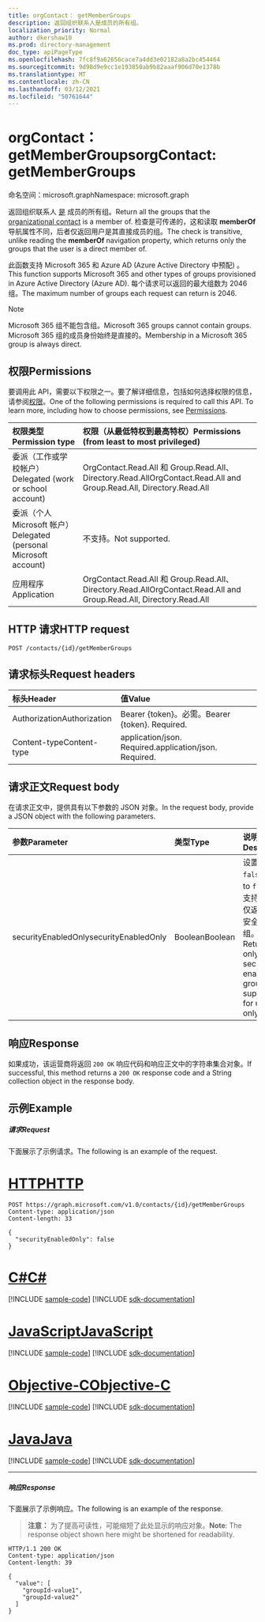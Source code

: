 ```yaml
---
title: orgContact： getMemberGroups
description: 返回组织联系人是成员的所有组。
localization_priority: Normal
author: dkershaw10
ms.prod: directory-management
doc_type: apiPageType
ms.openlocfilehash: 7fc8f9a62656cace7a4dd3e02182a8a2bc454464
ms.sourcegitcommit: 9d98d9e9cc1e193850ab9b82aaaf906d70e1378b
ms.translationtype: MT
ms.contentlocale: zh-CN
ms.lasthandoff: 03/12/2021
ms.locfileid: "50761644"
---
```

# <a name="orgcontact-getmembergroups"></a><span data-ttu-id="60a77-103">orgContact： getMemberGroups</span><span class="sxs-lookup"><span data-stu-id="60a77-103">orgContact: getMemberGroups</span></span>

<span data-ttu-id="60a77-104">命名空间：microsoft.graph</span><span class="sxs-lookup"><span data-stu-id="60a77-104">Namespace: microsoft.graph</span></span>

<span data-ttu-id="60a77-105">返回组织联系人 [是](../resources/orgcontact.md) 成员的所有组。</span><span class="sxs-lookup"><span data-stu-id="60a77-105">Return all the groups that the [organizational contact](../resources/orgcontact.md) is a member of.</span></span> <span data-ttu-id="60a77-106">检查是可传递的，这和读取 **memberOf** 导航属性不同，后者仅返回用户是其直接成员的组。</span><span class="sxs-lookup"><span data-stu-id="60a77-106">The check is transitive, unlike reading the **memberOf** navigation property, which returns only the groups that the user is a direct member of.</span></span>

<span data-ttu-id="60a77-107">此函数支持 Microsoft 365 和 Azure AD (Azure Active Directory 中预配) 。</span><span class="sxs-lookup"><span data-stu-id="60a77-107">This function supports Microsoft 365 and other types of groups provisioned in Azure Active Directory (Azure AD).</span></span> <span data-ttu-id="60a77-108">每个请求可以返回的最大组数为 2046 组。</span><span class="sxs-lookup"><span data-stu-id="60a77-108">The maximum number of groups each request can return is 2046.</span></span> 

>[!NOTE]
><span data-ttu-id="60a77-109">Microsoft 365 组不能包含组。</span><span class="sxs-lookup"><span data-stu-id="60a77-109">Microsoft 365 groups cannot contain groups.</span></span> <span data-ttu-id="60a77-110">Microsoft 365 组的成员身份始终是直接的。</span><span class="sxs-lookup"><span data-stu-id="60a77-110">Membership in a Microsoft 365 group is always direct.</span></span>

## <a name="permissions"></a><span data-ttu-id="60a77-111">权限</span><span class="sxs-lookup"><span data-stu-id="60a77-111">Permissions</span></span>
<span data-ttu-id="60a77-p104">要调用此 API，需要以下权限之一。要了解详细信息，包括如何选择权限的信息，请参阅[权限](/graph/permissions-reference)。</span><span class="sxs-lookup"><span data-stu-id="60a77-p104">One of the following permissions is required to call this API. To learn more, including how to choose permissions, see [Permissions](/graph/permissions-reference).</span></span>

|<span data-ttu-id="60a77-114">权限类型</span><span class="sxs-lookup"><span data-stu-id="60a77-114">Permission type</span></span>      | <span data-ttu-id="60a77-115">权限（从最低特权到最高特权）</span><span class="sxs-lookup"><span data-stu-id="60a77-115">Permissions (from least to most privileged)</span></span>              |
|:--------------------|:---------------------------------------------------------|
|<span data-ttu-id="60a77-116">委派（工作或学校帐户）</span><span class="sxs-lookup"><span data-stu-id="60a77-116">Delegated (work or school account)</span></span> | <span data-ttu-id="60a77-117">OrgContact.Read.All 和 Group.Read.All、Directory.Read.All</span><span class="sxs-lookup"><span data-stu-id="60a77-117">OrgContact.Read.All and Group.Read.All, Directory.Read.All</span></span> |
|<span data-ttu-id="60a77-118">委派（个人 Microsoft 帐户）</span><span class="sxs-lookup"><span data-stu-id="60a77-118">Delegated (personal Microsoft account)</span></span> | <span data-ttu-id="60a77-119">不支持。</span><span class="sxs-lookup"><span data-stu-id="60a77-119">Not supported.</span></span>    |
|<span data-ttu-id="60a77-120">应用程序</span><span class="sxs-lookup"><span data-stu-id="60a77-120">Application</span></span> | <span data-ttu-id="60a77-121">OrgContact.Read.All 和 Group.Read.All、Directory.Read.All</span><span class="sxs-lookup"><span data-stu-id="60a77-121">OrgContact.Read.All and Group.Read.All, Directory.Read.All</span></span> |

## <a name="http-request"></a><span data-ttu-id="60a77-122">HTTP 请求</span><span class="sxs-lookup"><span data-stu-id="60a77-122">HTTP request</span></span>
<!-- { "blockType": "ignored" } -->
```http
POST /contacts/{id}/getMemberGroups

```
## <a name="request-headers"></a><span data-ttu-id="60a77-123">请求标头</span><span class="sxs-lookup"><span data-stu-id="60a77-123">Request headers</span></span>
| <span data-ttu-id="60a77-124">标头</span><span class="sxs-lookup"><span data-stu-id="60a77-124">Header</span></span>       | <span data-ttu-id="60a77-125">值</span><span class="sxs-lookup"><span data-stu-id="60a77-125">Value</span></span> |
|:---------------|:----------|
| <span data-ttu-id="60a77-126">Authorization</span><span class="sxs-lookup"><span data-stu-id="60a77-126">Authorization</span></span>  |  <span data-ttu-id="60a77-p105">Bearer {token}。必需。</span><span class="sxs-lookup"><span data-stu-id="60a77-p105">Bearer {token}. Required.</span></span> |
| <span data-ttu-id="60a77-129">Content-type</span><span class="sxs-lookup"><span data-stu-id="60a77-129">Content-type</span></span>   | <span data-ttu-id="60a77-p106">application/json. Required.</span><span class="sxs-lookup"><span data-stu-id="60a77-p106">application/json. Required.</span></span> |

## <a name="request-body"></a><span data-ttu-id="60a77-132">请求正文</span><span class="sxs-lookup"><span data-stu-id="60a77-132">Request body</span></span>
<span data-ttu-id="60a77-133">在请求正文中，提供具有以下参数的 JSON 对象。</span><span class="sxs-lookup"><span data-stu-id="60a77-133">In the request body, provide a JSON object with the following parameters.</span></span>

| <span data-ttu-id="60a77-134">参数</span><span class="sxs-lookup"><span data-stu-id="60a77-134">Parameter</span></span>    | <span data-ttu-id="60a77-135">类型</span><span class="sxs-lookup"><span data-stu-id="60a77-135">Type</span></span>   |<span data-ttu-id="60a77-136">说明</span><span class="sxs-lookup"><span data-stu-id="60a77-136">Description</span></span>|
|:---------------|:--------|:----------|
|<span data-ttu-id="60a77-137">securityEnabledOnly</span><span class="sxs-lookup"><span data-stu-id="60a77-137">securityEnabledOnly</span></span>|<span data-ttu-id="60a77-138">Boolean</span><span class="sxs-lookup"><span data-stu-id="60a77-138">Boolean</span></span>|<span data-ttu-id="60a77-139">设置为 `false` 。</span><span class="sxs-lookup"><span data-stu-id="60a77-139">Set to `false`.</span></span> <span data-ttu-id="60a77-140">只支持对用户仅返回启用安全机制的组。</span><span class="sxs-lookup"><span data-stu-id="60a77-140">Returning only security-enabled groups is supported for users only.</span></span>|

## <a name="response"></a><span data-ttu-id="60a77-141">响应</span><span class="sxs-lookup"><span data-stu-id="60a77-141">Response</span></span>

<span data-ttu-id="60a77-142">如果成功，该运营商将返回 `200 OK` 响应代码和响应正文中的字符串集合对象。</span><span class="sxs-lookup"><span data-stu-id="60a77-142">If successful, this method returns a `200 OK` response code and a String collection object in the response body.</span></span>

## <a name="example"></a><span data-ttu-id="60a77-143">示例</span><span class="sxs-lookup"><span data-stu-id="60a77-143">Example</span></span>

##### <a name="request"></a><span data-ttu-id="60a77-144">请求</span><span class="sxs-lookup"><span data-stu-id="60a77-144">Request</span></span>
<span data-ttu-id="60a77-145">下面展示了示例请求。</span><span class="sxs-lookup"><span data-stu-id="60a77-145">The following is an example of the request.</span></span>


# <a name="http"></a>[<span data-ttu-id="60a77-146">HTTP</span><span class="sxs-lookup"><span data-stu-id="60a77-146">HTTP</span></span>](#tab/http)
<!-- {
  "blockType": "request",
  "name": "orgcontact_getmembergroups"
}-->
```http
POST https://graph.microsoft.com/v1.0/contacts/{id}/getMemberGroups
Content-type: application/json
Content-length: 33

{
  "securityEnabledOnly": false
}
```
# <a name="c"></a>[<span data-ttu-id="60a77-147">C#</span><span class="sxs-lookup"><span data-stu-id="60a77-147">C#</span></span>](#tab/csharp)
[!INCLUDE [sample-code](../includes/snippets/csharp/orgcontact-getmembergroups-csharp-snippets.md)]
[!INCLUDE [sdk-documentation](../includes/snippets/snippets-sdk-documentation-link.md)]

# <a name="javascript"></a>[<span data-ttu-id="60a77-148">JavaScript</span><span class="sxs-lookup"><span data-stu-id="60a77-148">JavaScript</span></span>](#tab/javascript)
[!INCLUDE [sample-code](../includes/snippets/javascript/orgcontact-getmembergroups-javascript-snippets.md)]
[!INCLUDE [sdk-documentation](../includes/snippets/snippets-sdk-documentation-link.md)]

# <a name="objective-c"></a>[<span data-ttu-id="60a77-149">Objective-C</span><span class="sxs-lookup"><span data-stu-id="60a77-149">Objective-C</span></span>](#tab/objc)
[!INCLUDE [sample-code](../includes/snippets/objc/orgcontact-getmembergroups-objc-snippets.md)]
[!INCLUDE [sdk-documentation](../includes/snippets/snippets-sdk-documentation-link.md)]

# <a name="java"></a>[<span data-ttu-id="60a77-150">Java</span><span class="sxs-lookup"><span data-stu-id="60a77-150">Java</span></span>](#tab/java)
[!INCLUDE [sample-code](../includes/snippets/java/orgcontact-getmembergroups-java-snippets.md)]
[!INCLUDE [sdk-documentation](../includes/snippets/snippets-sdk-documentation-link.md)]

---


##### <a name="response"></a><span data-ttu-id="60a77-151">响应</span><span class="sxs-lookup"><span data-stu-id="60a77-151">Response</span></span>
<span data-ttu-id="60a77-152">下面展示了示例响应。</span><span class="sxs-lookup"><span data-stu-id="60a77-152">The following is an example of the response.</span></span>
><span data-ttu-id="60a77-153">**注意：** 为了提高可读性，可能缩短了此处显示的响应对象。</span><span class="sxs-lookup"><span data-stu-id="60a77-153">**Note**: The response object shown here might be shortened for readability.</span></span> 
<!-- {
  "blockType": "response",
  "truncated": true,
  "@odata.type": "string",
  "isCollection": true
} -->
```http
HTTP/1.1 200 OK
Content-type: application/json
Content-length: 39

{
  "value": [
    "groupId-value1",
    "groupId-value2"
  ]
}
```

<!-- uuid: 8fcb5dbc-d5aa-4681-8e31-b001d5168d79
2015-10-25 14:57:30 UTC -->
<!--
{
  "type": "#page.annotation",
  "description": "orgContact: getMemberGroups",
  "keywords": "",
  "section": "documentation",
  "tocPath": "",
  "suppressions": [
  ]
}
-->

